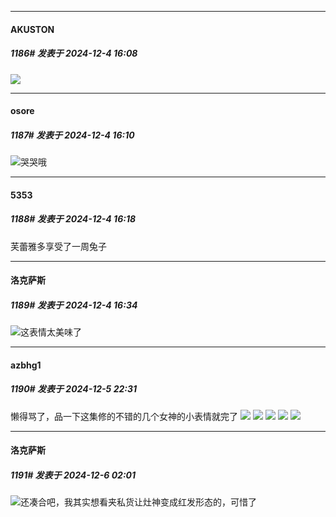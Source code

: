 ﻿
*****

####  AKUSTON  
##### 1186#       发表于 2024-12-4 16:08

<img src="https://p.sda1.dev/20/90c8329dee1e4e93874046122183d53f/image.jpg" referrerpolicy="no-referrer">

*****

####  osore  
##### 1187#       发表于 2024-12-4 16:10

<img src="https://static.saraba1st.com/image/smiley/face2017/067.png" referrerpolicy="no-referrer">哭哭哦


*****

####  5353  
##### 1188#       发表于 2024-12-4 16:18

芙蕾雅多享受了一周兔子


*****

####  洛克萨斯  
##### 1189#       发表于 2024-12-4 16:34

<img src="https://static.saraba1st.com/image/smiley/face2017/033.png" referrerpolicy="no-referrer">这表情太美味了


*****

####  azbhg1  
##### 1190#       发表于 2024-12-5 22:31

懒得骂了，品一下这集修的不错的几个女神的小表情就完了
<img src="https://p.sda1.dev/20/09ecc0878ed7653586f5e5fb5cecb73e/003728f111b17a35dfabe09cdcd3d066.png" referrerpolicy="no-referrer">
<img src="https://p.sda1.dev/20/a2d52ca7894cac52748311bd8c82e6a7/590d22fe48ea0d97d251746b9a9184b2.png" referrerpolicy="no-referrer">
<img src="https://p.sda1.dev/20/5b9e62256bf1c1f159468f3526eafa7c/9969e2312e9e912343502eaa15ad6dba.png" referrerpolicy="no-referrer">
<img src="https://p.sda1.dev/20/00efd2607c4afd07bf2ea8c1b7f3c806/4fda74f62f303918c797627602fa75c9.png" referrerpolicy="no-referrer">
<img src="https://p.sda1.dev/20/3b8352fb42c038284d6882d15a66a8a3/093928a9258c41f450b54c9d86498a9c.png" referrerpolicy="no-referrer">


*****

####  洛克萨斯  
##### 1191#       发表于 2024-12-6 02:01

<img src="https://static.saraba1st.com/image/smiley/face2017/068.png" referrerpolicy="no-referrer">还凑合吧，我其实想看夹私货让灶神变成红发形态的，可惜了

